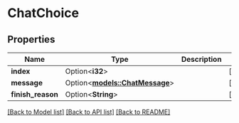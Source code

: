 # ChatChoice

## Properties

Name | Type | Description | Notes
------------ | ------------- | ------------- | -------------
**index** | Option<**i32**> |  | [optional]
**message** | Option<[**models::ChatMessage**](ChatMessage.md)> |  | [optional]
**finish_reason** | Option<**String**> |  | [optional]

[[Back to Model list]](../README.md#documentation-for-models) [[Back to API list]](../README.md#documentation-for-api-endpoints) [[Back to README]](../README.md)


